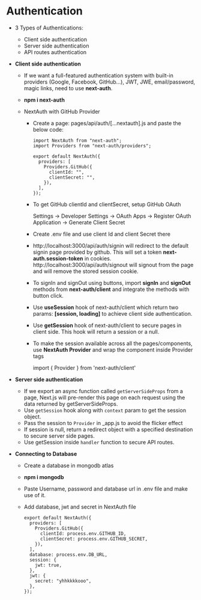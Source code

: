 # Authentication

- 3 Types of Authentications:

  - Client side authentication
  - Server side authentication
  - API routes authentication

- **Client side authentication**
  
  - If we want a full-featured authentication system with built-in providers (Google, Facebook, GitHub…), JWT, JWE, email/password, magic links, need to use **next-auth**.
  - **npm i next-auth** 
  - NextAuth with GitHub Provider
  
    - Create a page: pages/api/auth/[...nextauth].js and paste the below code:

          import NextAuth from "next-auth";
          import Providers from "next-auth/providers";

          export default NextAuth({
            providers: [
              Providers.GitHub({
                clientId: "",
                clientSecret: "",
              }),
            ],
          });
    - To get GitHub clientId and clientSecret, setup GitHub OAuth

      Settings -> Developer Settings -> OAuth Apps -> Register OAuth Application -> Generate Client Secret
    - Create .env file and use client Id and client Secret there
    - http://localhost:3000/api/auth/signin will redirect to the default signin page provided by github. This will set a token **next-auth.session-token** in cookies. http://localhost:3000/api/auth/signout will signout from the page and will remove the stored session cookie.
    - To signIn and signOut using buttons, import **signIn** and **signOut** methods from **next-auth/client** and integrate the methods with button click.
    - Use **useSession** hook of next-auth/client which return two params: **[session, loading]** to achieve client side authentication.
    - Use **getSession** hook of next-auth/client to secure pages in client side. This hook will return a session or a null.
    - To make the session available across all the pages/components, use **NextAuth Provider** and wrap the component inside Provider tags
      
      import { Provider } from 'next-auth/client'
      
      
- **Server side authentication**

  - If we export an async function called `getServerSideProps` from a page, Next.js will pre-render this page on each request using the data returned by getServerSideProps.
  - Use `getSession` hook along with `context` param to get the session object. 
  - Pass the session to `Provider` in _app.js to avoid the flicker effect
  - If session is null, return a redirect object with a specified destination to secure server side pages.
  - Use getSession inside `handler` function to secure API routes.

- **Connecting to Database**

  - Create a database in mongodb atlas
  - **npm i mongodb**
  - Paste Username, password and database url in .env file and make use of it.
  - Add database, jwt and secret in NextAuth file
  
        export default NextAuth({
          providers: [
            Providers.GitHub({
              clientId: process.env.GITHUB_ID,
              clientSecret: process.env.GITHUB_SECRET,
            }),
          ],
          database: process.env.DB_URL,
          session: {
            jwt: true,
          },
          jwt: {
            secret: "yhhkkkkooo",
          },
        });
